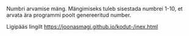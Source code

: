 Numbri arvamise mäng.
Mängimiseks tuleb sisestada numbrei 1-10, et arvata ära programmi poolt genereeritud number.


Ligipääs lingilt https://joonasmagi.github.io/kodut-/inex.html
